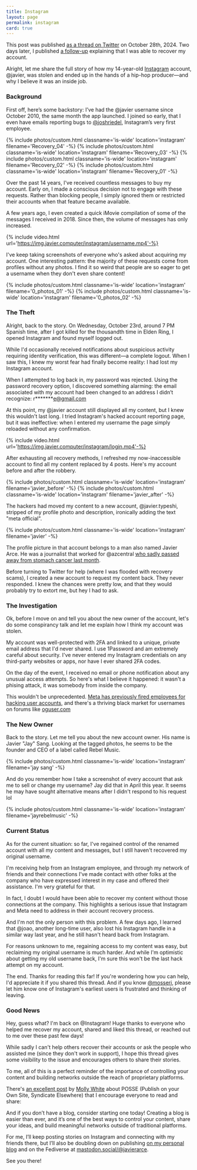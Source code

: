 ```yaml
---
title: Instagram
layout: page
permalink: instagram
card: true
---
```


<div class="is-highlighted">This post was published <a href="https://x.com/javier/status/1850950335625388186">as a thread on Twitter</a> on October 28th, 2024.
Two days later, I published <a href="https://x.com/javier/status/1851548924437250374">a follow-up</a> explaining that I was able to recover my account.</div>

Alright, let me share the full story of how my 14-year-old [Instagram](https://instagram.com) account, @javier, was stolen and ended up in the
hands of a hip-hop producer—and why I believe it was an inside job.

### Background

First off, here’s some backstory: I’ve had the @javier username since October 2010, the same month the app launched. I
joined so early, that I even have emails reporting bugs to [@joshriedel](https://x.com/joshriedel), Instagram’s very first employee.

<div class="g">
{% include photos/custom.html classname='is-wide' location='instagram' filename='Recovery_04' -%}
{% include photos/custom.html classname='is-wide' location='instagram' filename='Recovery_03' -%}
{% include photos/custom.html classname='is-wide' location='instagram' filename='Recovery_02' -%}
{% include photos/custom.html classname='is-wide' location='instagram' filename='Recovery_01' -%}
</div>

Over the past 14 years, I've received countless messages to buy my account. Early on, I made a conscious decision not to
engage with these requests. Rather than blocking people, I simply ignored them or restricted their accounts when that
feature became available.

A few years ago, I even created a quick iMovie compilation of some of the messages I received in 2018. Since then, the
volume of messages has only increased.

{% include video.html url='https://img.javier.computer/instagram/username.mp4'-%}

I've keep taking screenshots of everyone who's asked about acquiring my account. One interesting pattern: the majority
of these requests come from profiles without any photos. I find it so weird that people are so eager to get a username
when they don't even share content!

<g>
{% include photos/custom.html classname='is-wide' location='instagram' filename='0_photos_01' -%}
{% include photos/custom.html classname='is-wide' location='instagram' filename='0_photos_02' -%}
    </g>

### The Theft

Alright, back to the story. On Wednesday, October 23rd, around 7 PM Spanish time, after I got killed for the thousandth
time in Elden Ring, I opened Instagram and found myself logged out.

While I'd occasionally received notifications about suspicious activity requiring identity verification, this was
different—a complete logout. When I saw this, I knew my worst fear had finally become reality: I had lost my Instagram
account.

When I attempted to log back in, my password was rejected. Using the password recovery option, I discovered something
alarming: the email associated with my account had been changed to an address I didn’t recognize: r\*\*\*\*\*\*\*e@gmail.com

At this point, my @javier account still displayed all my content, but I knew this wouldn't last long. I tried
Instagram's hacked account reporting page, but it was ineffective: when I entered my username the page simply reloaded
without any confirmation.

{% include video.html url='https://img.javier.computer/instagram/login.mp4'-%}

After exhausting all recovery methods, I refreshed my now-inaccessible account to find all my content replaced by 4
posts. Here's my account before and after the robbery.

<div class="g">
{% include photos/custom.html classname='is-wide' location='instagram' filename='javier_before' -%}
{% include photos/custom.html classname='is-wide' location='instagram' filename='javier_after' -%}
</div>

The hackers had moved my content to a new account, @javier.typeshi, stripped of my profile photo and description,
ironically adding the text "meta official".

{% include photos/custom.html classname='is-wide' location='instagram' filename='javier' -%}

The profile picture in that account belongs to a man also named Javier Arce. He was a journalist that worked for
@azcentral [who sadly passed away from stomach cancer last month](https://eu.azcentral.com/story/news/local/phoenix/2024/09/06/javier-arce-la-voz-and-arizona-republic-journalist-dies-at-age-48/75106323007).

Before turning to Twitter for help (where I was flooded with recovery scams), I created a new account to request my
content back. They never responded. I knew the chances were pretty low, and that they would probably try to extort me,
but hey I had to ask.

### The Investigation

Ok, before I move on and tell you about the new owner of the account, let's do some conspirancy talk and let me explain
how I think my account was stolen.

My account was well-protected with 2FA and linked to a unique, private email address that I'd never shared. I use
1Password and am extremely careful about security. I've never entered my Instagram credentials on any third-party
websites or apps, nor have I ever shared 2FA codes.

On the day of the event, I received no email or phone notification about any unusual access attempts. So here's what I
believe it happened: it wasn't a phising attack, it was somebody from inside the company.

This wouldn't be unprecedented. [Meta has previously fired employees for hacking user accounts](https://www.cshub.com/attacks/news/meta-fires-employees-for-allegedly-hacking-into-users-accounts), and there's a thriving
black market for usernames on forums like [oguser.com](https://oguser.com)

### The New Owner

Back to the story. Let me tell you about the new account owner. His name is Javier "Jay" Sang. Looking at the tagged
photos, he seems to be the founder and CEO of a label called Rebel Music.

{% include photos/custom.html classname='is-wide' location='instagram' filename='jay sang' -%}

And do you remember how I take a screenshot of every account that ask me to sell or change my username? Jay did that in April this year. It seems he may have sought alternative means after I didn't respond to his request lol

{% include photos/custom.html classname='is-wide' location='instagram' filename='jayrebelmusic' -%}

### Current Status

As for the current situation: so far, I've regained control of the renamed account with all my content and messages, but
I still haven't recovered my original username.

I'm receiving help from an Instagram employee, and through my network of friends and their connections I've made contact
with other folks at the company who have expressed interest in my case and offered their assistance. I'm very grateful
for that.

In fact, I doubt I would have been able to recover my content without those connections at the company. This highlights a serious issue that Instagram and Meta need to address in their account recovery process.

And I'm not the only person with this problem. A few days ago, I learned that @joao, another long-time user, also lost his Instagram handle in a similar way last year, and he still hasn't heard back from Instagram.

For reasons unknown to me, regaining access to my content was easy, but reclaiming my original username is much harder.
And while I'm optimistic about getting my old username back, I'm sure this won't be the last hack attempt on my account.

The end. Thanks for reading this far! If you're wondering how you can help, I'd appreciate it if you shared this thread.
And if you know [@mosseri](https://x.com/mosseri), please let him know one of Instagram's earliest users is frustrated and thinking of leaving.

### Good News

Hey, guess what? I'm back on @Instagram! Huge thanks to everyone who helped me recover my account, shared and liked this thread, or reached out to me over these past few days!

While sadly I can't help others recover their accounts or ask the people who assisted me (since they don't work in support), I hope this thread gives some visibility to the issue and encourages others to share their stories.

To me, all of this is a perfect reminder of the importance of controlling your content and building networks outside the reach of proprietary platforms.

There's [an excellent post](https://www.citationneeded.news/posse) by [Molly White](https://www.mollywhite.net) about POSSE (Publish on your Own Site, Syndicate Elsewhere) that I encourage everyone to read and share:

And if you don’t have a blog, consider starting one today! Creating a blog is easier than ever, and it’s one of the best ways to control your content, share your ideas, and build meaningful networks outside of traditional platforms.

For me, I’ll keep posting stories on Instagram and connecting with my friends there, but I’ll also be doubling down on publishing [on my personal blog](https://javier.computer) and on the Fediverse at [mastodon.social/@javierarce](https://mastodon.social/@javierarce).

See you there!
